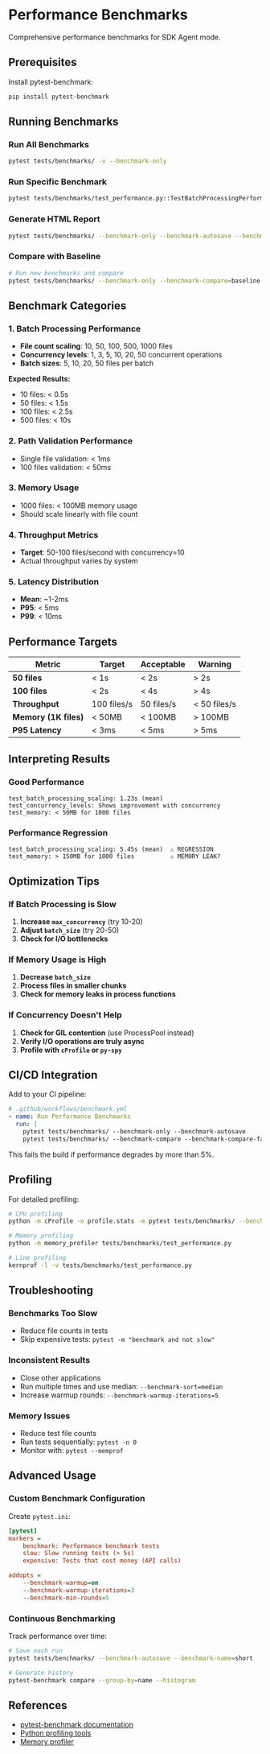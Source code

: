# Performance Benchmarks

Comprehensive performance benchmarks for SDK Agent mode.

## Prerequisites

Install pytest-benchmark:

```bash
pip install pytest-benchmark
```

## Running Benchmarks

### Run All Benchmarks

```bash
pytest tests/benchmarks/ -v --benchmark-only
```

### Run Specific Benchmark

```bash
pytest tests/benchmarks/test_performance.py::TestBatchProcessingPerformance -v --benchmark-only
```

### Generate HTML Report

```bash
pytest tests/benchmarks/ --benchmark-only --benchmark-autosave --benchmark-save=baseline
```

### Compare with Baseline

```bash
# Run new benchmarks and compare
pytest tests/benchmarks/ --benchmark-only --benchmark-compare=baseline
```

## Benchmark Categories

### 1. Batch Processing Performance
- **File count scaling**: 10, 50, 100, 500, 1000 files
- **Concurrency levels**: 1, 3, 5, 10, 20, 50 concurrent operations
- **Batch sizes**: 5, 10, 20, 50 files per batch

**Expected Results:**
- 10 files: < 0.5s
- 50 files: < 1.5s
- 100 files: < 2.5s
- 500 files: < 10s

### 2. Path Validation Performance
- Single file validation: < 1ms
- 100 files validation: < 50ms

### 3. Memory Usage
- 1000 files: < 100MB memory usage
- Should scale linearly with file count

### 4. Throughput Metrics
- **Target**: 50-100 files/second with concurrency=10
- Actual throughput varies by system

### 5. Latency Distribution
- **Mean**: ~1-2ms
- **P95**: < 5ms
- **P99**: < 10ms

## Performance Targets

| Metric | Target | Acceptable | Warning |
|--------|--------|------------|---------|
| **50 files** | < 1s | < 2s | > 2s |
| **100 files** | < 2s | < 4s | > 4s |
| **Throughput** | 100 files/s | 50 files/s | < 50 files/s |
| **Memory (1K files)** | < 50MB | < 100MB | > 100MB |
| **P95 Latency** | < 3ms | < 5ms | > 5ms |

## Interpreting Results

### Good Performance
```
test_batch_processing_scaling: 1.23s (mean)
test_concurrency_levels: Shows improvement with concurrency
test_memory: < 50MB for 1000 files
```

### Performance Regression
```
test_batch_processing_scaling: 5.45s (mean)  ⚠️ REGRESSION
test_memory: > 150MB for 1000 files          ⚠️ MEMORY LEAK?
```

## Optimization Tips

### If Batch Processing is Slow
1. **Increase `max_concurrency`** (try 10-20)
2. **Adjust `batch_size`** (try 20-50)
3. **Check for I/O bottlenecks**

### If Memory Usage is High
1. **Decrease `batch_size`**
2. **Process files in smaller chunks**
3. **Check for memory leaks in process functions**

### If Concurrency Doesn't Help
1. **Check for GIL contention** (use ProcessPool instead)
2. **Verify I/O operations are truly async**
3. **Profile with `cProfile` or `py-spy`**

## CI/CD Integration

Add to your CI pipeline:

```yaml
# .github/workflows/benchmark.yml
- name: Run Performance Benchmarks
  run: |
    pytest tests/benchmarks/ --benchmark-only --benchmark-autosave
    pytest tests/benchmarks/ --benchmark-compare --benchmark-compare-fail=mean:5%
```

This fails the build if performance degrades by more than 5%.

## Profiling

For detailed profiling:

```bash
# CPU profiling
python -m cProfile -o profile.stats -m pytest tests/benchmarks/ --benchmark-disable

# Memory profiling
python -m memory_profiler tests/benchmarks/test_performance.py

# Line profiling
kernprof -l -v tests/benchmarks/test_performance.py
```

## Troubleshooting

### Benchmarks Too Slow
- Reduce file counts in tests
- Skip expensive tests: `pytest -m "benchmark and not slow"`

### Inconsistent Results
- Close other applications
- Run multiple times and use median: `--benchmark-sort=median`
- Increase warmup rounds: `--benchmark-warmup-iterations=5`

### Memory Issues
- Reduce test file counts
- Run tests sequentially: `pytest -n 0`
- Monitor with: `pytest --memprof`

## Advanced Usage

### Custom Benchmark Configuration

Create `pytest.ini`:

```ini
[pytest]
markers =
    benchmark: Performance benchmark tests
    slow: Slow running tests (> 5s)
    expensive: Tests that cost money (API calls)

addopts =
    --benchmark-warmup=on
    --benchmark-warmup-iterations=3
    --benchmark-min-rounds=5
```

### Continuous Benchmarking

Track performance over time:

```bash
# Save each run
pytest tests/benchmarks/ --benchmark-autosave --benchmark-name=short

# Generate history
pytest-benchmark compare --group-by=name --histogram
```

## References

- [pytest-benchmark documentation](https://pytest-benchmark.readthedocs.io/)
- [Python profiling tools](https://docs.python.org/3/library/profile.html)
- [Memory profiler](https://pypi.org/project/memory-profiler/)
